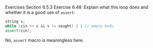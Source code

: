 Exercises Section 6.5.3
Exercise 6.48: Explain what this loop does and whether it is a good use of
`assert`:
```c++
string s;
while (cin >> s && s != sought) { } // empty body
assert(cin);
```

No, `assert` macro is meaningless here.